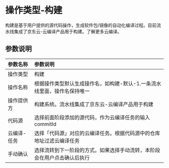 # 操作类型-构建

构建是基于用户提供的源代码操作，生成软件包/镜像的自动化编译过程。目前流水线集成了京东云-云编译产品用于构建。了解更多云编译。

## 参数说明

参数名称|参数说明
:---|:---
操作类型|构建
操作名称|根据操作类型默认生成操作名，如构建-默认-1.一条流水线里面，操作名保持唯一
操作提供方|构建系统。流水线集成了京东云-云编译产品用于构建
代码源|选择前面阶段添加的源代码，作为云编译任务的输入commitId
云编译-任务|选择「代码源」对应的云编译任务。根据代码源中的仓库地址过滤云编译任务
手动确认|选择流转到下一阶段的方式。如果选择手动流转，本阶段会在用户点击确认后执行
